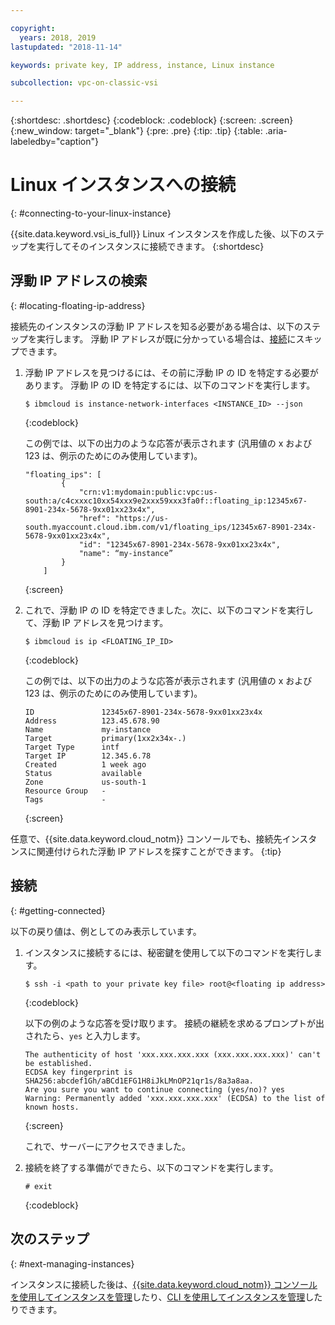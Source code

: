 ```yaml
---

copyright:
  years: 2018, 2019
lastupdated: "2018-11-14"

keywords: private key, IP address, instance, Linux instance

subcollection: vpc-on-classic-vsi

---
```


{:shortdesc: .shortdesc}
{:codeblock: .codeblock}
{:screen: .screen}
{:new_window: target="_blank"}
{:pre: .pre}
{:tip: .tip}
{:table: .aria-labeledby="caption"}

# Linux インスタンスへの接続
{: #connecting-to-your-linux-instance}

{{site.data.keyword.vsi_is_full}} Linux インスタンスを作成した後、以下のステップを実行してそのインスタンスに接続できます。
{:shortdesc}

## 浮動 IP アドレスの検索
{: #locating-floating-ip-address}

接続先のインスタンスの浮動 IP アドレスを知る必要がある場合は、以下のステップを実行します。 浮動 IP アドレスが既に分かっている場合は、[接続](/docs/vpc-on-classic-vsi?topic=vpc-on-classic-vsi-connecting-to-your-linux-instance#getting-connected)にスキップできます。 

1. 浮動 IP アドレスを見つけるには、その前に浮動 IP の ID を特定する必要があります。 浮動 IP の ID を特定するには、以下のコマンドを実行します。

   ```
   $ ibmcloud is instance-network-interfaces <INSTANCE_ID> --json
   ```
   {:codeblock}

   この例では、以下の出力のような応答が表示されます (汎用値の x および 123 は、例示のためにのみ使用しています)。

   ```
   "floating_ips": [
           {
               "crn:v1:mydomain:public:vpc:us-south:a/c4cxxxc10xx54xxx9e2xxx59xxx3fa0f::floating_ip:12345x67-8901-234x-5678-9xx01xx23x4x",
               "href": "https://us-south.myaccount.cloud.ibm.com/v1/floating_ips/12345x67-8901-234x-5678-9xx01xx23x4x",
               "id": "12345x67-8901-234x-5678-9xx01xx23x4x",
               "name": “my-instance”
           }
       ]
   ```
   {:screen}  

2. これで、浮動 IP の ID を特定できました。次に、以下のコマンドを実行して、浮動 IP アドレスを見つけます。

   ```
   $ ibmcloud is ip <FLOATING_IP_ID>
   ```
   {:codeblock}

   この例では、以下の出力のような応答が表示されます (汎用値の x および 123 は、例示のためにのみ使用しています)。

   ```
   ID               12345x67-8901-234x-5678-9xx01xx23x4x   
   Address          123.45.678.90   
   Name             my-instance   
   Target           primary(1xx2x34x-.)   
   Target Type      intf   
   Target IP        12.345.6.78   
   Created          1 week ago   
   Status           available   
   Zone             us-south-1   
   Resource Group   -   
   Tags             -   
   ```
   {:screen}

任意で、{{site.data.keyword.cloud_notm}} コンソールでも、接続先インスタンスに関連付けられた浮動 IP アドレスを探すことができます。
{:tip}

## 接続
{: #getting-connected}

以下の戻り値は、例としてのみ表示しています。

1. インスタンスに接続するには、秘密鍵を使用して以下のコマンドを実行します。

   ```
   $ ssh -i <path to your private key file> root@<floating ip address>
   ```
   {:codeblock}

   以下の例のような応答を受け取ります。 接続の継続を求めるプロンプトが出されたら、`yes` と入力します。
   ```
   The authenticity of host 'xxx.xxx.xxx.xxx (xxx.xxx.xxx.xxx)' can't be established.
   ECDSA key fingerprint is SHA256:abcdef1Gh/aBCd1EFG1H8iJkLMnOP21qr1s/8a3a8aa.
   Are you sure you want to continue connecting (yes/no)? yes
   Warning: Permanently added 'xxx.xxx.xxx.xxx' (ECDSA) to the list of known hosts.
   ```
   {:screen}

   これで、サーバーにアクセスできました。

2. 接続を終了する準備ができたら、以下のコマンドを実行します。

   ```
   # exit
   ```
   {:codeblock}

## 次のステップ
{: #next-managing-instances}

インスタンスに接続した後は、[{{site.data.keyword.cloud_notm}} コンソールを使用してインスタンスを管理](/docs/vpc-on-classic-vsi?topic=vpc-on-classic-vsi-managing-virtual-server-instances#managing-virtual-server-instances)したり、[CLI を使用してインスタンスを管理](/docs/vpc-on-classic-vsi?topic=vpc-on-classic-vsi-managing-virtual-servers-cli#managing-virtual-servers-cli)したりできます。
